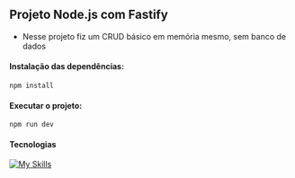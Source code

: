 ## Projeto Node.js com Fastify
 - Nesse projeto fiz um CRUD básico em memória mesmo, sem banco de dados
#### Instalação das dependências:
```
npm install
```
#### Executar o projeto:
```
npm run dev
```
#### Tecnologias
[![My Skills](https://skillicons.dev/icons?i=js,nodejs)](https://skillicons.dev)